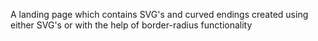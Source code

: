 A landing page which contains SVG's and curved endings created using either SVG's or with the help of border-radius functionality